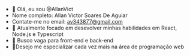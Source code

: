 - 👋 Olá, eu sou @AllanVict
- Nome completo: Allan Victor Soares De Aguiar
- Contate-me no email: av343877@gmail.com
- 👀 Atualmente focado em desevolver minhas habilidades em React, Node.js e Typescript
- 🌱 Busco vaga para front-end e back-end
- 💞️Desejo me especializar cada vez mais na área de programação web

<!---
AllanVict/AllanVict is a ✨ special ✨ repository because its `README.md` (this file) appears on your GitHub profile.
You can click the Preview link to take a look at your changes.
--->
